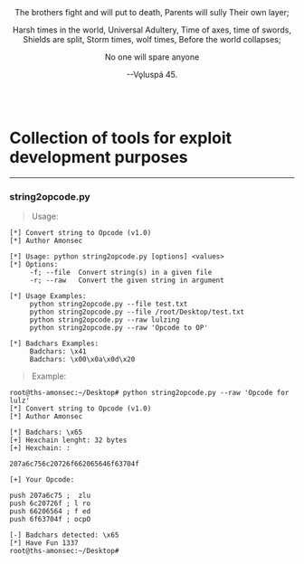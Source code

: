 <center>
The brothers fight 
and will put to death,
Parents will sully
Their own layer;

Harsh times in the world,
Universal Adultery,
Time of axes, time of swords,
Shields are split,
Storm times, wolf times,
Before the world collapses;

No one 
will spare anyone

--Vǫluspá 45.
</center>
</br>
</br>



# Collection of tools for exploit development purposes

----------

### **string2opcode.py**

> Usage:
```
[*] Convert string to Opcode (v1.0)
[*] Author Amonsec

[*] Usage: python string2opcode.py [options] <values>
[*] Options: 
	 -f; --file	 Convert string(s) in a given file
	 -r; --raw	 Convert the given string in argument

[*] Usage Examples: 
	 python string2opcode.py --file test.txt
	 python string2opcode.py --file /root/Desktop/test.txt
	 python string2opcode.py --raw lulzing
	 python string2opcode.py --raw 'Opcode to OP'

[*] Badchars Examples: 
	 Badchars: \x41
	 Badchars: \x00\x0a\x0d\x20
```

> Example:
```
root@ths-amonsec:~/Desktop# python string2opcode.py --raw 'Opcode for lulz'
[*] Convert string to Opcode (v1.0)
[*] Author Amonsec

[*] Badchars: \x65
[+] Hexchain lenght: 32 bytes
[+] Hexchain: :

207a6c756c20726f662065646f63704f

[+] Your Opcode: 

push 207a6c75 ;  zlu
push 6c20726f ; l ro
push 66206564 ; f ed
push 6f63704f ; ocpO

[-] Badchars detected: \x65
[*] Have Fun 1337
root@ths-amonsec:~/Desktop# 
```

